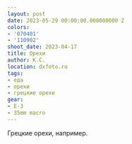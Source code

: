 ```yaml
---
layout: post
date: 2023-05-29 00:00:00.000000000 Z
colors:
- '070401'
- '110902'
shoot_date: 2023-04-17
title: Орехи
author: К.С.
location: dxfoto.ru
tags:
- еда
- орехи
- грецкие орехи
gear:
- E-3
- 35mm macro
---
```

Грецкие орехи, например.

